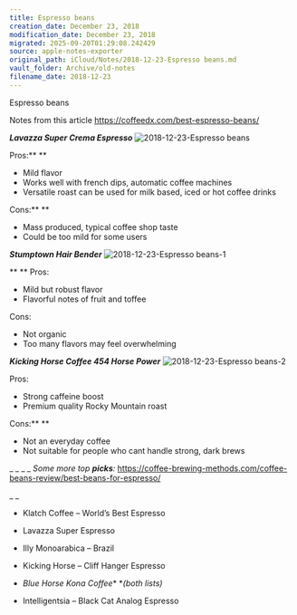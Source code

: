 ```yaml
---
title: Espresso beans
creation_date: December 23, 2018
modification_date: December 23, 2018
migrated: 2025-09-20T01:29:08.242429
source: apple-notes-exporter
original_path: iCloud/Notes/2018-12-23-Espresso beans.md
vault_folder: Archive/old-notes
filename_date: 2018-12-23
---
```



Espresso beans 

Notes from this article
https://coffeedx.com/best-espresso-beans/

**_Lavazza Super Crema Espresso_**
![2018-12-23-Espresso beans](images/2018-12-23-Espresso%20beans.jpeg)

Pros:**
**
* Mild flavor
* Works well with french dips, automatic coffee machines
* Versatile roast can be used for milk based, iced or hot coffee drinks

Cons:**
**
* Mass produced, typical coffee shop taste
* Could be too mild for some users

**_Stumptown Hair Bender_**
![2018-12-23-Espresso beans-1](images/2018-12-23-Espresso%20beans-1.jpeg)

**
**
Pros:
* Mild but robust flavor
* Flavorful notes of fruit and toffee

Cons:
* Not organic
* Too many flavors may feel overwhelming

**_Kicking Horse Coffee 454 Horse Power_**
![2018-12-23-Espresso beans-2](images/2018-12-23-Espresso%20beans-2.jpeg)

Pros:
* Strong caffeine boost
* Premium quality Rocky Mountain roast

Cons:**
**
* Not an everyday coffee
* Not suitable for people who cant handle strong, dark brews

_
_
_
_
_Some more top __picks__:_
https://coffee-brewing-methods.com/coffee-beans-review/best-beans-for-espresso/

_
_
* Klatch Coffee – World’s Best Espresso
* Lavazza Super Espresso
* Illy Monoarabica – Brazil
* Kicking Horse – Cliff Hanger Espresso
* *Blue Horse Kona Coffee** **(both lists)*

* Intelligentsia – Black Cat Analog Espresso

